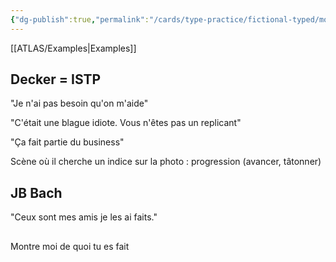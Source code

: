 ```yaml
---
{"dg-publish":true,"permalink":"/cards/type-practice/fictional-typed/movies/sf-and-fantasy/blade-runner/","created":"2022-12-13T22:16:55.804+01:00","updated":"2023-01-14T00:47:40.151+01:00"}
---
```


[[ATLAS/Examples\|Examples]]

## Decker = ISTP

"Je n'ai pas besoin qu'on m'aide" 

"C'était une blague idiote. Vous n'êtes pas un replicant" 

"Ça fait partie du business" 

Scène où il cherche un indice sur la photo : progression (avancer, tâtonner) 

## JB Bach 
"Ceux sont mes amis je les ai faits."

## 
Montre moi de quoi tu es fait
